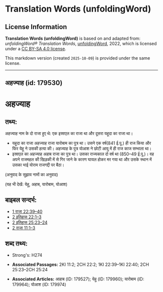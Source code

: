 # Translation Words (unfoldingWord)

## License Information

**Translation Words (unfoldingWord)** is based on and adapted from: _unfoldingWord® Translation Words_, [unfoldingWord](https://unfoldingword.org/utw), 2022, which is licensed under a [CC BY-SA 4.0 license](https://creativecommons.org/licenses/by-sa/4.0/legalcode.en).

This markdown version (created `2025-10-09`) is provided under the same license.



--------------------------------

## अहज्याह (id: 179530)

अहज्याह
=======

तथ्य:
-----

अहज्याह नाम के दो राजा हुए थे: एक इस्राएल का राजा था और दूसरा यहूदा का राजा था।

* यहूदा का राजा अहज्याह राजा यारोबाम का पुत्र था। उसने एक वर्ष(841 ई.पू.) ही राज किया और फिर येहू ने उसकी हत्या की। अहज्याह के पुत्र योआश ने छोटी आयु में ही राज काज सम्भाला था।
* इस्राएल का अहज्याह अहाब राजा का पुत्र था। उसका राज्यकाल दो वर्ष था (850–49 ई.पू.)। वह अपने राजमहल की खिड़की में से गिर जाने के कारण घायल होकर मर गया था और उसके स्थान में उसका भाई योराम राजगद्दी पर बैठा।

(अनुवाद के सुझाव नामों का अनुवाद)

(यह भी देखें: येहू, अहाब, यारोबाम, योआश)

बाइबल सन्दर्भ:
--------------

* [1 राजा 22:39–40](https://ref.ly/1Kgs0:0)
* [2 इतिहास 22:1–3](https://ref.ly/2Chr0:0)
* [2 इतिहास 25:23–24](https://ref.ly/2Chr0:0)
* [2 राजा 11:1–3](https://ref.ly/2Kgs0:0)

शब्द तथ्य:
----------

* Strong's: H274

* **Associated Passages:** 2KI 11:2; 2CH 22:2; 1KI 22:39–1KI 22:40; 2CH 25:23–2CH 25:24
* **Associated Articles:** आहाब (ID: 179527); येहू (ID: 179960); यारोबाम (ID: 179964); योआश (ID: 179974)

